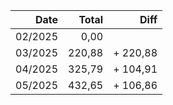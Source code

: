 |    Date |  Total |     Diff |
| ------: | -----: | -------: |
| 02/2025 |   0,00 |          |
| 03/2025 | 220,88 | + 220,88 |
| 04/2025 | 325,79 | + 104,91 |
| 05/2025 | 432,65 | + 106,86 |
